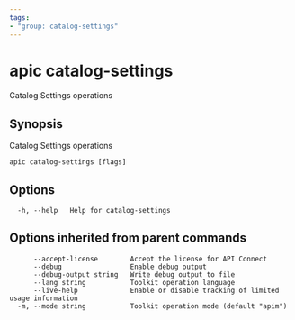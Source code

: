 ```yaml
---
tags:
- "group: catalog-settings"
---
```

# apic catalog-settings

Catalog Settings operations

## Synopsis

Catalog Settings operations

```
apic catalog-settings [flags]
```


## Options

```
  -h, --help   Help for catalog-settings
```

## Options inherited from parent commands

```
      --accept-license        Accept the license for API Connect
      --debug                 Enable debug output
      --debug-output string   Write debug output to file
      --lang string           Toolkit operation language
      --live-help             Enable or disable tracking of limited usage information
  -m, --mode string           Toolkit operation mode (default "apim")
```
